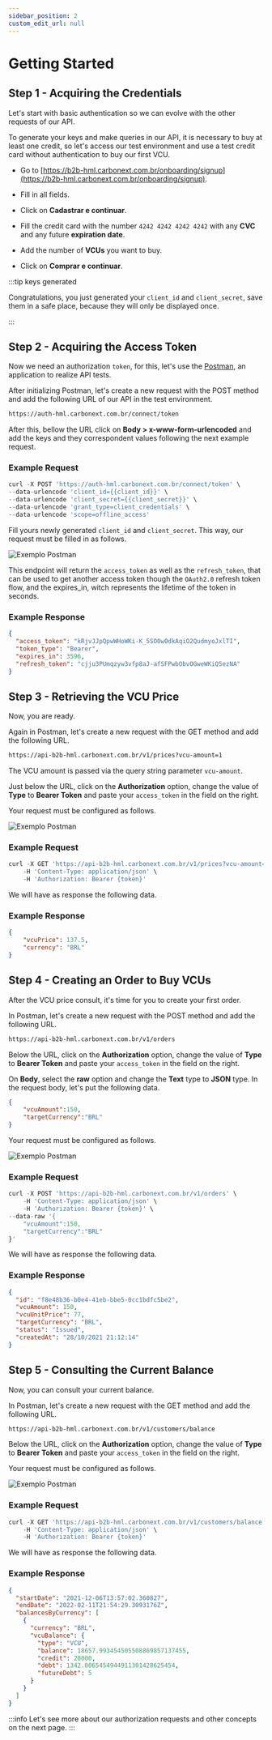 ```yaml
---
sidebar_position: 2
custom_edit_url: null
---
```


# Getting Started

## Step 1 - Acquiring the Credentials

Let's start with basic authentication so we can evolve with the other requests of our API.

To generate your keys and make queries in our API, it is necessary to buy at least one credit, so let's access our test environment and use a test credit card without authentication to buy our first VCU.

* Go to [https://b2b-hml.carbonext.com.br/onboarding/signup](https://b2b-hml.carbonext.com.br/onboarding/signup).

* Fill in all fields.

* Click on **Cadastrar e continuar**.

* Fill the credit card with the number `4242 4242 4242 4242` with any **CVC** and any future **expiration date**.

* Add the number of **VCUs** you want to buy.

* Click on **Comprar e continuar**.

:::tip keys generated

Congratulations, you just generated your `client_id` and `client_secret`, save them in a safe place, because they will only be displayed once.

:::

## Step 2 - Acquiring the Access Token

Now we need an authorization `token`, for this, let's use the [Postman](https://www.postman.com/downloads/), an application to realize API tests.

After initializing Postman, let's create a new request with the POST method and add the following URL of our API in the test environment.

```md title="BASE URL"
https://auth-hml.carbonext.com.br/connect/token
```

After this, bellow the URL click on **Body > x-www-form-urlencoded** and add the keys and they correspondent values following the next example request.

### Example Request

```javascript
curl -X POST 'https://auth-hml.carbonext.com.br/connect/token' \
--data-urlencode 'client_id={{client_id}}' \
--data-urlencode 'client_secret={{client_secret}}' \
--data-urlencode 'grant_type=client_credentials' \
--data-urlencode 'scope=offline_access'
```

Fill yours newly generated `client_id` and `client_secret`. This way, our request must be filled in as follows.

![Exemplo Postman](/img/examples/postman-1.jpg)

This endpoint will return the `access_token` as well as the `refresh_token`, that can be used to get another access token though the `OAuth2.0` refresh token flow, and the expires_in, witch represents the lifetime of the token in seconds.

### Example Response

```json
{
  "access_token": "kRjvJJpQpwWHoWKi-K_5SO0w0dkAqiO2QudmyoJxlTI",
  "token_type": "Bearer",
  "expires_in": 3596,
  "refresh_token": "cjju3PUmqzyw3vfp8aJ-afSFPwbObvOGweWKiQ5ezNA"
}
```

## Step 3 - Retrieving the VCU Price

Now, you are ready.

Again in Postman, let's create a new request with the GET method and add the following URL.

```md title="BASE URL"
https://api-b2b-hml.carbonext.com.br/v1/prices?vcu-amount=1
```

The VCU amount is passed via the query string parameter `vcu-amount`.

Just below the URL, click on the **Authorization** option, change the value of **Type** to **Bearer Token** and paste your `access_token` in the field on the right.

Your request must be configured as follows.

![Exemplo Postman](/img/examples/postman-2.jpg)

### Example Request

```javascript
curl -X GET 'https://api-b2b-hml.carbonext.com.br/v1/prices?vcu-amount=1' \
    -H 'Content-Type: application/json' \
    -H 'Authorization: Bearer {token}'
```

We will have as response the following data.

### Example Response

```json
{
    "vcuPrice": 137.5,
    "currency": "BRL"
}
```

## Step 4 - Creating an Order to Buy VCUs

After the VCU price consult, it's time for you to create your first order.

In Postman, let's create a new request with the POST method and add the following URL.

```md title="BASE URL"
https://api-b2b-hml.carbonext.com.br/v1/orders
```

Below the URL, click on the **Authorization** option, change the value of **Type** to **Bearer Token** and paste your `access_token` in the field on the right.

On **Body**, select the **raw** option and change the **Text** type to **JSON** type. In the request body, let's put the following data.

```json
{
    "vcuAmount":150,
    "targetCurrency":"BRL"
}
```

Your request must be configured as follows.

![Exemplo Postman](/img/examples/postman-3.jpg)

### Example Request

```javascript
curl -X POST 'https://api-b2b-hml.carbonext.com.br/v1/orders' \
    -H 'Content-Type: application/json' \
    -H 'Authorization: Bearer {token}' \
--data-raw '{
    "vcuAmount":150,
    "targetCurrency":"BRL"
}'
```

We will have as response the following data.

### Example Response

```json
{
  "id": "f8e48b36-b0e4-41eb-bbe5-0cc1bdfc5be2",
  "vcuAmount": 150,
  "vcuUnitPrice": 77,
  "targetCurrency": "BRL",
  "status": "Issued",
  "createdAt": "28/10/2021 21:12:14"
}
```

## Step 5 - Consulting the Current Balance

Now, you can consult your current balance.

In Postman, let's create a new request with the GET method and add the following URL.

```md title="BASE URL"
https://api-b2b-hml.carbonext.com.br/v1/customers/balance
```

Below the URL, click on the **Authorization** option, change the value of **Type** to **Bearer Token** and paste your `access_token` in the field on the right.

Your request must be configured as follows.

![Exemplo Postman](/img/examples/postman-4.jpg)

### Example Request

```javascript
curl -X GET 'https://api-b2b-hml.carbonext.com.br/v1/customers/balance' \
    -H 'Content-Type: application/json' \
    -H 'Authorization: Bearer {token}'
```

We will have as response the following data.

### Example Response

```json
{
  "startDate": "2021-12-06T13:57:02.360827",
  "endDate": "2022-02-11T21:54:29.3093176Z",
  "balancesByCurrency": [
    {
      "currency": "BRL",
      "vcuBalance": {
        "type": "VCU",
        "balance": 18657.993454505508869857137455,
        "credit": 20000,
        "debt": 1342.0065454944911301428625454,
        "futureDebt": 5
      }
    }
  ]
}
```

:::info
Let's see more about our authorization requests and other concepts on the next page.
:::